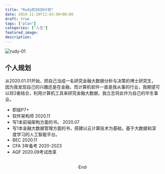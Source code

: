 ```yaml
---
title: "Rudy的2020计划"
date: 2019-11-20T11:43:50+08:00
draft: true
tags: ["plan"]
categories: ["人生"]
featured_image: 
description: 
---
```


<img alt="rudy-01" src="https://rudyarchitect.github.io/blog-images/life/life_rudy-01.jpg">

## 个人规划

从2020.01.01开始，把自己当成一名研究金融大数据分析与决策的博士研究生，因为我发现自己的兴趣还是在金融，而计算机软件一直是我从事的行业，我期望可以将2者结合，利用计算机工具来研究金融大数据，我立志将此作为自己的毕生事业。

- 职级P7+
- 软件架构师 2020.11
- 写1本前端架构方面的书。 2020.07
- 写1本金融大数据管理方面的书，搭建以云计算技术为基础，基于大数据和深度学习的人工智能平台。
- BEC 2020.11
- CFA 3年备考 2020-2023
- AQF 2020.09考试改革

<br>

<center>  ·End·  </center>